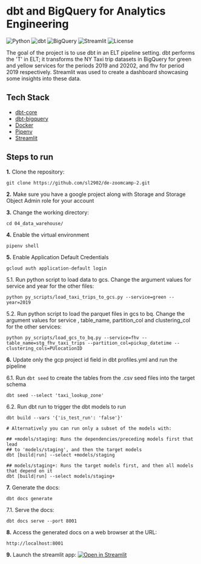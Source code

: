 # dbt and BigQuery for Analytics Engineering

![Python](https://img.shields.io/badge/Python-3.8-4B8BBE.svg?style=flat&logo=python&logoColor=FFD43B&labelColor=306998)
![dbt](https://img.shields.io/badge/dbt-1.7-262A38?style=flat&logo=dbt&logoColor=FF6849&labelColor=262A38)
![BigQuery](https://img.shields.io/badge/BigQuery-3772FF?style=flat&logo=googlebigquery&logoColor=white&labelColor=3772FF)
![Streamlit](https://static.streamlit.io/badges/streamlit_badge_black_white.svg)
![License](https://img.shields.io/badge/license-CC--BY--SA--4.0-31393F?style=flat&logo=creativecommons&logoColor=black&labelColor=white)

The goal of the project is to use dbt in an ELT pipeline setting. dbt performs the 'T' in ELT; it transforms the NY Taxi trip datasets in BigQuery for green and yellow services for the periods 2019 and 20202, and fhv for period 2019 respectively. Streamlit was used to create a dashboard showcasing some insights into these data.


## Tech Stack
- [dbt-core](https://github.com/dbt-labs/dbt-core)
- [dbt-bigquery](https://docs.getdbt.com/reference/warehouse-setups/bigquery-setup)
- [Docker](https://docs.docker.com/get-docker/)
- [Pipenv](https://pipenv.pypa.io/en/latest/)
- [Streamlit](https://streamlit.io/)


## Steps to run

**1.** Clone the repository:
```shell
git clone https://github.com/sl2902/de-zoomcamp-2.git
```

**2.** Make sure you have a google project along with Storage and Storage Object Admin role for your account


**3.** Change the working directory:
```shell
cd 04_data_warehouse/
```

**4.** Enable the virtual environment
```shell
pipenv shell
```

**5.** Enable Application Default Credentials
```shell
gcloud auth application-default login
``` 

5.1. Run python script to load data to gcs. Change the argument values for service and year for the other files:

```shell
python py_scripts/load_taxi_trips_to_gcs.py --service=green --year=2019
```

5.2. Run python script to load the parquet files in gcs to bq. Change the argument values for service , table_name, partition_col and clustering_col for the other services:

```shell
python py_scripts/load_gcs_to_bq.py --service=fhv --table_name=stg_fhv_taxi_trips --partition_col=pickup_datetime --clustering_cols=PUlocationID
```

**6.** Update only the gcp project id field in dbt profiles.yml and run the pipeline


6.1. Run `dbt seed` to create the tables from the .csv seed files into the target schema
```shell
dbt seed --select 'taxi_lookup_zone'
```

6.2. Run dbt run to trigger the dbt models to run
```shell
dbt build --vars '{'is_test_run': 'false'}'

# Alternatively you can run only a subset of the models with:

## +models/staging: Runs the dependencies/preceding models first that lead 
## to 'models/staging', and then the target models
dbt [build|run] --select +models/staging

## models/staging+: Runs the target models first, and then all models that depend on it
dbt [build|run] --select models/staging+
```


**7.** Generate the docs:
```shell
dbt docs generate
```

7.1. Serve the docs:
```shell
dbt docs serve --port 8001
```

**8.** Access the generated docs on a web browser at the URL:
```shell
http://localhost:8001
```

**9.** Launch the streamlit app:
[![Open in Streamlit](https://static.streamlit.io/badges/streamlit_badge_black_white.svg)](https://de-zoomcamp-2-kxtdhy8nz5pdvwmjbmyzab.streamlit.app/)
